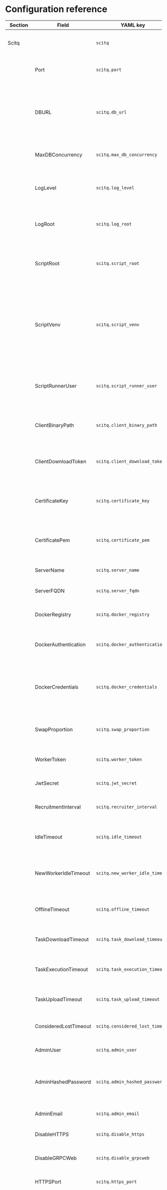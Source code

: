 # Configuration reference

| Section | Field | YAML key | Default | Type | Description |
|---------|-------|-----------|----------|------|-------------|
| Scitq |  | `scitq` |  |  | Scitq contains configuration parameters specific to the scitq server. |
|  | Port | `scitq.port` | `50051` | `int` | Port is the TCP port on which the scitq server listens for gRPC incoming connections. |
|  | DBURL | `scitq.db_url` | `postgres://localhost/scitq2?sslmode=disable` | `string` | DBURL is the database connection string used by scitq to connect to its PostgreSQL database. It should include the username, password, host, database name, and SSL mode. |
|  | MaxDBConcurrency | `scitq.max_db_concurrency` | `50` | `int` | MaxDBConcurrency limits the maximum number of concurrent database connections. |
|  | LogLevel | `scitq.log_level` | `info` | `string` | LogLevel sets the verbosity level of logging output. Common values include "debug", "info", "warn", and "error". |
|  | LogRoot | `scitq.log_root` | `log` | `string` | LogRoot specifies the root directory where remote task stdout/stderr files are stored. |
|  | ScriptRoot | `scitq.script_root` | `scripts` | `string` | ScriptRoot is the directory where (python) server-side scripts are located. Scripts run by scitq are expected to be found here. |
|  | ScriptVenv | `scitq.script_venv` | `/var/lib/scitq/python` | `string` | ScriptVenv specifies the path to the Python virtual environment used to run scripts. This isolates script dependencies from the system Python environment. Python venv creation and DSL installation in the venv is managed automatically by server. |
|  | ScriptRunnerUser | `scitq.script_runner_user` | `nobody` | `string` | ScriptRunnerUser is the system user account under which scripts are executed. Running scripts as a non-privileged user enhances security. |
|  | ClientBinaryPath | `scitq.client_binary_path` | `/usr/local/bin/scitq-client` | `string` | ClientBinaryPath is the filesystem path to the scitq client binary. This is used for automated client installation. |
|  | ClientDownloadToken | `scitq.client_download_token` | `` | `string` | ClientDownloadToken is a secret token used to authorize client binary downloads. If not set, a random token is generated at startup. |
|  | CertificateKey | `scitq.certificate_key` | `` | `string` | CertificateKey is the path or content of the TLS private key file for HTTPS. Required if you use your own certificates |
|  | CertificatePem | `scitq.certificate_pem` | `` | `string` | CertificatePem is the path or content of the TLS certificate file for HTTPS. Required if you use your own certificates |
|  | ServerName | `scitq.server_name` | `` | `string` | ServerName is the short name identifier for the server. |
|  | ServerFQDN | `scitq.server_fqdn` | `` | `string` | ServerFQDN is the fully qualified domain name of the server. |
|  | DockerRegistry | `scitq.docker_registry` | `` | `string` | DockerRegistry specifies the default container registry URL for pulling images. |
|  | DockerAuthentication | `scitq.docker_authentication` | `` | `string` | DockerAuthentication holds the authentication token or credentials for the default Docker registry. |
|  | DockerCredentials | `scitq.docker_credentials` | `` | `[]DockerCredential` | DockerCredentials contains multiple registry→secret pairs for authenticating to container registries. Used by clients to access private registries. |
|  | SwapProportion | `scitq.swap_proportion` | `0.1` | `float32` | SwapProportion defines the proportion of disk space dedicated to swap on worker automated deploy. |
|  | WorkerToken | `scitq.worker_token` | `` | `string` | WorkerToken is a secret token used to authenticate worker nodes. |
|  | JwtSecret | `scitq.jwt_secret` | `` | `string` | JwtSecret is the secret key used to sign JWT tokens. |
|  | RecruitmentInterval | `scitq.recruiter_interval` | `5` | `int` | RecruitmentInterval sets the interval in seconds for recruiting new workers. |
|  | IdleTimeout | `scitq.idle_timeout` | `300` | `int` | IdleTimeout defines the timeout in seconds after which idle workers are considered for shutdown. |
|  | NewWorkerIdleTimeout | `scitq.new_worker_idle_timeout` | `900` | `int` | NewWorkerIdleTimeout is the timeout in seconds for newly started workers before they are considered idle. |
|  | OfflineTimeout | `scitq.offline_timeout` | `30` | `int` | OfflineTimeout is the timeout in seconds after which offline workers are considered lost. |
|  | TaskDownloadTimeout | `scitq.task_download_timeout` | `600` | `int` | TaskDownloadTimeout is the timeout in seconds for task data downloads. |
|  | TaskExecutionTimeout | `scitq.task_execution_timeout` | `0` | `int` | TaskExecutionTimeout is the timeout in seconds for task execution. A value of 0 disables the timeout. |
|  | TaskUploadTimeout | `scitq.task_upload_timeout` | `600` | `int` | TaskUploadTimeout is the timeout in seconds for uploading task results. |
|  | ConsideredLostTimeout | `scitq.considered_lost_timeout` | `300` | `int` | ConsideredLostTimeout is the timeout in seconds after which a task is considered lost. |
|  | AdminUser | `scitq.admin_user` | `admin` | `string` | AdminUser is the username for the administrator account. |
|  | AdminHashedPassword | `scitq.admin_hashed_password` | `` | `string` | AdminHashedPassword is the hashed password for the administrator account. It can be generated by CLI : `scitq hashpassword MySuperPassword` |
|  | AdminEmail | `scitq.admin_email` | `` | `string` | AdminEmail is the email address of the administrator. |
|  | DisableHTTPS | `scitq.disable_https` | `false` | `bool` | DisableHTTPS disables HTTPS support when set to true. |
|  | DisableGRPCWeb | `scitq.disable_grpcweb` | `false` | `bool` | DisableGRPCWeb disables gRPC-Web support when set to true. Used for test only |
|  | HTTPSPort | `scitq.https_port` | `443` | `int` | HTTPSPort is the TCP port used for HTTPS connections. |
| Providers |  | `providers` |  |  | Providers contains configurations for different cloud providers supported by scitq. Each provider can use multiple account, so you can have several config called Primary, Secondary etc. For OVH, use an Openstack account (that you can name OVH) see the example for details |
|  | Azure | `providers.azure` |  | See below | Azure cloud provider configs |
|  | Openstack | `providers.openstack` |  | See below | Openstack cloud provider configs |
|  | Fake | `providers.fake` |  | Used for tests | Fake cloud provider configs |
| Rclone |  | `rclone` |  |  | Rclone holds configuration mappings for rclone integrations. Create your config using native rclone with `rclone config` then export the config to `scitq.yaml` with the CLI `scitq config import-rclone >> /etc/scitq.yaml` |

### AzureConfig (Providers.Azure map values)
| Section | Field | YAML key | Default | Type | Description |
|---------|-------|-----------|----------|------|-------------|
| AzureConfig |  | `azure.<account>` |  |  |  |
|  | Name | `azure.<account>.-` | `` | `string` |  |
|  | DefaultRegion | `azure.<account>.default_region` | `` | `string` |  |
|  | SubscriptionID | `azure.<account>.subscription_id` | `` | `string` |  |
|  | ClientID | `azure.<account>.client_id` | `` | `string` |  |
|  | ClientSecret | `azure.<account>.client_secret` | `` | `string` |  |
|  | TenantID | `azure.<account>.tenant_id` | `` | `string` |  |
|  | UseSpot | `azure.<account>.use_spot` | `true` | `bool` |  |
|  | Username | `azure.<account>.username` | `ubuntu` | `string` | Default username for the VM, using OVH default |
|  | SSHPublicKey | `azure.<account>.ssh_public_key` | `~/.ssh/id_rsa.pub` | `string` |  |
|  | Image | `azure.<account>.image` | `` | `AzureImage` |  |
| Image |  | `azure.<account>.image` |  |  |  |
|  | Publisher | `azure.<account>.image.publisher` | `Canonical` | `string` |  |
|  | Offer | `azure.<account>.image.offer` | `UbuntuServer` | `string` |  |
|  | Sku | `azure.<account>.image.sku` | `24.04-LTS` | `string` |  |
|  | Version | `azure.<account>.image.version` | `latest` | `string` |  |
|  | Quotas | `azure.<account>.quotas` | `` | `map[string]Quota` | key: region |
|  | Regions | `azure.<account>.regions` | `` | `[]string` |  |
|  | UpdatePeriodicity | `azure.<account>.update_periodicity` | `` | `string` | Update periodicity in minutes |
|  | LocalWorkspaceRoots | `azure.<account>.local_workspaces` | `` | `map[string]string` |  |

### AzureImage (AzureConfig.Image field)
| Section | Field | YAML key | Default | Type | Description |
|---------|-------|-----------|----------|------|-------------|
| AzureImage |  | `azure.<account>.image` |  |  |  |
|  | Publisher | `azure.<account>.image.publisher` | `Canonical` | `string` |  |
|  | Offer | `azure.<account>.image.offer` | `UbuntuServer` | `string` |  |
|  | Sku | `azure.<account>.image.sku` | `24.04-LTS` | `string` |  |
|  | Version | `azure.<account>.image.version` | `latest` | `string` |  |

### OpenstackConfig (Providers.Openstack map values)
| Section | Field | YAML key | Default | Type | Description |
|---------|-------|-----------|----------|------|-------------|
| OpenstackConfig |  | `openstack.<account>` |  |  |  |
|  | Name | `openstack.<account>.-` | `` | `string` |  |
|  | AuthURL | `openstack.<account>.auth_url` | `` | `string` |  |
|  | Username | `openstack.<account>.username` | `` | `string` |  |
|  | Password | `openstack.<account>.password` | `` | `string` |  |
|  | DomainName | `openstack.<account>.domain_name` | `` | `string` |  |
|  | DomainID | `openstack.<account>.domain_id` | `` | `string` |  |
|  | TenantName | `openstack.<account>.tenant_name` | `` | `string` |  |
|  | ProjectID | `openstack.<account>.project_id` | `` | `string` | Keystone project identifiers (either one can be used) |
|  | ProjectName | `openstack.<account>.project_name` | `` | `string` |  |
|  | UserDomainName | `openstack.<account>.user_domain_name` | `` | `string` | Domain scoping (Keystone v3) |
|  | ProjectDomainID | `openstack.<account>.project_domain_id` | `` | `string` |  |
|  | ApplicationCredentialID | `openstack.<account>.application_credential_id` | `` | `string` | Optional: prefer Application Credentials when provided (portable OpenStack) |
|  | ApplicationCredentialSecret | `openstack.<account>.application_credential_secret` | `` | `string` |  |
|  | Interface | `openstack.<account>.interface` | `` | `string` | Optional interface selection for service endpoints (public/internal/admin) |
|  | IdentityAPIVersion | `openstack.<account>.identity_api_version` | `3` | `int` | Optional: Keystone identity API version (default 3) |
|  | DefaultRegion | `openstack.<account>.region` | `` | `string` |  |
|  | ImageID | `openstack.<account>.image_id` | `` | `string` |  |
|  | FlavorID | `openstack.<account>.flavor_id` | `` | `string` |  |
|  | NetworkID | `openstack.<account>.network_id` | `` | `string` |  |
|  | ExtNetworkID | `openstack.<account>.ext_network_id` | `` | `string` |  |
|  | Quotas | `openstack.<account>.quotas` | `` | `map[string]Quota` | key: region |
|  | Regions | `openstack.<account>.regions` | `` | `[]string` |  |
|  | Custom | `openstack.<account>.custom` | `` | `map[string]*ast.InterfaceType` | Vendor-specific custom settings |
|  | UpdatePeriodicity | `openstack.<account>.update_periodicity` | `` | `string` | Update periodicity in minutes |
|  | LocalWorkspaceRoots | `openstack.<account>.local_workspaces` | `` | `map[string]string` |  |
|  | Keypair | `openstack.<account>.keypair` | `` | `string` | Name of the keypair to use for SSH access |
